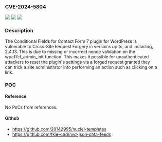 ### [CVE-2024-5804](https://cve.mitre.org/cgi-bin/cvename.cgi?name=CVE-2024-5804)
![](https://img.shields.io/static/v1?label=Product&message=Conditional%20Fields%20for%20Contact%20Form%207&color=blue)
![](https://img.shields.io/static/v1?label=Version&message=*%3C%3D%202.4.13%20&color=brighgreen)
![](https://img.shields.io/static/v1?label=Vulnerability&message=CWE-352%20Cross-Site%20Request%20Forgery%20(CSRF)&color=brighgreen)

### Description

The Conditional Fields for Contact Form 7 plugin for WordPress is vulnerable to Cross-Site Request Forgery in versions up to, and including, 2.4.13. This is due to missing or incorrect nonce validation on the wpcf7cf_admin_init function. This makes it possible for unauthenticated attackers to reset the plugin's settings via a forged request granted they can trick a site administrator into performing an action such as clicking on a link.

### POC

#### Reference
No PoCs from references.

#### Github
- https://github.com/20142995/nuclei-templates
- https://github.com/fkie-cad/nvd-json-data-feeds

